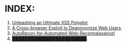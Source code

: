 # INDEX:
1. [Unleashing an Ultimate XSS Polyglot](https://github.com/0xsobky/HackVault/wiki/Unleashing-an-Ultimate-XSS-Polyglot).
2. [A Cross-browser Exploit to Deanonymize Web Users](https://github.com/0xsobky/HackVault/wiki/A-Cross-browser-Exploit-to-Deanonymize-Web-Users).
3. [AutoRecon-for-Automated-Web-Reconnaissance!](https://github.com/0xsobky/HackVault/wiki/AutoRecon-for-Automated-Web-Reconnaissance!)
4. ████████████████████████.